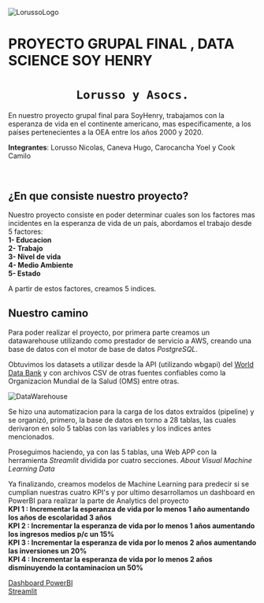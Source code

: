 ![LorussoLogo](https://scontent.fmdq3-1.fna.fbcdn.net/v/t39.30808-6/313263786_110911411815519_5789214515215323117_n.jpg?_nc_cat=102&ccb=1-7&_nc_sid=730e14&_nc_ohc=Uro4rsrXKA8AX_QfctZ&_nc_ht=scontent.fmdq3-1.fna&oh=00_AfAzh9i3mpLsiiAp1wuNUflN2prWxLmA6RYCGeY3ecaaog&oe=635DF96D)

# **PROYECTO GRUPAL FINAL , DATA SCIENCE SOY HENRY**

# <h1 align="center">**`Lorusso y Asocs.`**</h1>

En nuestro proyecto grupal final para SoyHenry, trabajamos con la esperanza de vida en el continente americano, mas especificamente, a los países pertenecientes a la OEA entre los años 2000 y 2020.

 **Integrantes**: Lorusso Nicolas, Caneva Hugo, Carocancha Yoel y Cook Camilo

</br>

## **¿En que consiste nuestro proyecto?**

Nuestro proyecto consiste en poder determinar cuales son los factores mas incidentes en la esperanza de vida de un país, abordamos el trabajo desde 5 factores:
</br>
**1- Educacion**
</br>
**2- Trabajo**
</br>
**3- Nivel de vida**
</br>
**4- Medio Ambiente**
</br>
**5- Estado**

A partir de estos factores, creamos 5 indices.

## **Nuestro camino**

Para poder realizar el proyecto, por primera parte creamos un datawarehouse utilizando como prestador de servicio a AWS, creando una base de datos con el motor de base de datos *PostgreSQL*.

Obtuvimos los datasets a utilizar desde la API (utilizando wbgapi) del [World Data Bank](https://databank.worldbank.org/source/world-development-indicators) y con archivos CSV de otras fuentes confiables como la Organizacion Mundial de la Salud (OMS) entre otras.

![DataWarehouse](https://scontent.fmdq3-1.fna.fbcdn.net/v/t39.30808-6/306332137_110927635147230_2178348703837984022_n.jpg?_nc_cat=109&ccb=1-7&_nc_sid=730e14&_nc_ohc=bo7XYUecuacAX8MEVus&_nc_ht=scontent.fmdq3-1.fna&oh=00_AfA3FyDDZ5wHRNjwS18PtUjEVw7AFanM27laCM5Fh45KvQ&oe=635E181C)

Se hizo una automatizacion para la carga de los datos extraídos (pipeline) y se organizó, primero, la base de datos en torno a 28 tablas, las cuales derivaron en solo 5 tablas con las variables y los indices antes mencionados.

Proseguimos haciendo, ya con las 5 tablas, una Web APP con la herramienta *Streamlit* dividida por cuatro secciones. *About* *Visual* *Machine Learning* *Data*

Ya finalizando, creamos modelos de Machine Learning para predecir si se cumplian nuestras cuatro KPI's y por ultimo desarrollamos un dashboard en PowerBI para realizar la parte de Analytics del proyecto
</br>
**KPI 1 : Incrementar la esperanza de vida por lo menos 1 año aumentando los años de escolaridad 3 años**
</br>
**KPI 2 : Incrementar la esperanza de vida por lo menos 1 años aumentando los ingresos medios p/c un 15%**
</br>
**KPI 3 : Incrementar la esperanza de vida por lo menos 2 años aumentando las inversiones un 20%**
</br>
**KPI 4 : Incrementar la esperanza de vida por lo menos 2 años disminuyendo la contaminacion un 50%**
</br>


[Dashboard PowerBI](https://app.powerbi.com/view?r=eyJrIjoiZTkwNDJlNmMtNDRkOS00MWM4LWEyMjQtY2VkMmE1NjI0NDk4IiwidCI6IjQyM2U0YjljLTBjNTUtNDYyZC04OTA1LWU4NWQxZGNlZGJjZCJ9&pageName=ReportSection2d5b2ba67c8cf353e65e)
</br>
[Streamlit](https://nicolordev97-proyectogrupal-app-final-ucei56.streamlitapp.com/)




